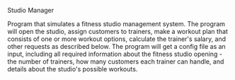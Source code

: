 Studio Manager

Program that simulates a fitness studio management system. The
program will open the studio, assign customers to trainers,
make a workout plan that consists of one or more workout
options, calculate the trainer's salary, and other requests as
described below.
The program will get a config file as an input, including all
required information about the fitness studio opening - the
number of trainers, how many customers each trainer can
handle, and details about the studio's possible workouts.
